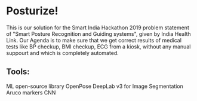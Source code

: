 # Posturize!
This is our solution for the Smart India Hackathon 2019 problem statement of "Smart Posture Recognition and Guiding systems", given by India Health Link.
Our Agenda is to make sure that we get correct results of medical tests like BP checkup, BMI checkup, ECG from a kiosk, without any manual suppourt and which is completely automated.
## Tools:
ML open-source library OpenPose
DeepLab v3 for Image Segmentation
Aruco markers
CNN
